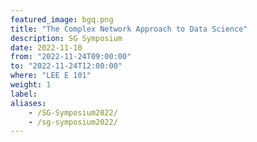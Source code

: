 ```yaml
---
featured_image: bgq.png
title: "The Complex Network Approach to Data Science"
description: SG Symposium
date: 2022-11-10
from: "2022-11-24T09:00:00"
to: "2022-11-24T12:00:00"
where: "LEE E 101"
weight: 1
label:
aliases:
    - /SG-Symposium2022/
    - /sg-symposium2022/
---
```

